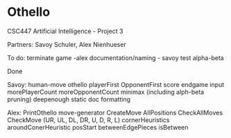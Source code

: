 # Othello
CSC447 Artificial Intelligence - Project 3

Partners: Savoy Schuler, Alex Nienhueser

To do:	terminate game -alex
		documentation/naming - savoy
		test alpha-beta  


Done

Savoy: 	human-move
	othello
	playerFirst
	OpponentFirst
	score
	endgame	
	input
	morePlayerCount
	moreOpponentCount
	minimax (including alph-beta pruning)
	deepenough
	static
	doc formatting


Alex:	PrintOthello
	move-generator
	CreateMove
	AllPositions
	CheckAllMoves
	CheckMove (UR, UL, DL, DR, U, D, R, L) 
	cornerHeuristics
	aroundConerHeuristic
	posStart
	betweenEdgePieces
	isBetween

